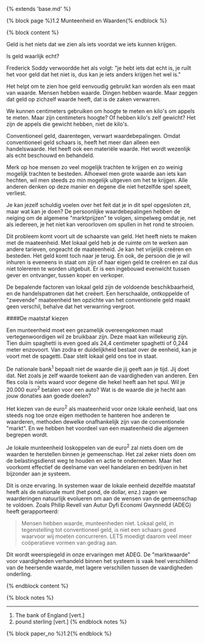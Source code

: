 {% extends 'base.md' %}

{% block page %}1.2 Munteenheid en Waarden{% endblock %}

{% block content %}

Geld is het niets dat we zien als iets voordat we iets kunnen krijgen.

Is geld waarlijk echt?

Frederick Soddy verwoordde het als volgt: "je hebt iets dat echt is, je ruilt het voor geld dat het niet is,
dus kan je iets anders krijgen het wel is."

Het helpt om te zien hoe geld eenvoudig gebruikt kan worden als een maat van waarde.
Mensen hebben waarde. Dingen hebben waarde. Maar zeggen dat geld op zichzelf waarde heeft, dat
is de zaken verwarren.

We kunnen centimeters gebruiken om hoogte te meten en kilo's om appels te meten.
Maar zijn centimeters hoogte? Of hebben kilo's zelf gewicht?
Het zijn de appels die gewicht hebben, niet de kilo's.

Conventioneel geld, daarentegen, verwart waardebepalingen.
Omdat conventioneel geld schaars is, heeft het meer dan alleen een
handelswaarde. Het heeft ook een materiële waarde. Het wordt wezenlijk als echt beschouwd en behandeld.

Merk op hoe mensen zo veel mogelijk trachten te krijgen en zo weinig mogelijk trachten te besteden.
Alhoewel men grote waarde aan iets kan hechten, wil men steeds zo min mogelijk uitgeven om het te krijgen.
Alle anderen denken op deze manier en degene die niet hetzelfde spel speelt, verliest.

Je kan jezelf schuldig voelen over het feit dat je in dit spel opgesloten zit, maar wat
kan je doen? De persoonlijke waardebepalingen hebben de neiging om de algemene "marktprijzen" te volgen,
simpelweg omdat je, net als iedereen, je het niet kan veroorloven om spullen in het rond te strooien.

Dit probleem komt voort uit de schaarste van geld. Het heeft niets te maken met de maateenheid.
Met lokaal geld heb je de ruimte om te werken aan andere tarieven, ongeacht de maateenheid.
Je kan het vrijelijk creëren en besteden. Het geld komt toch naar je terug.
En ook, de persoon die je wil inhuren is eveneens in staat om zijn of haar eigen geld te creëren en zal dus
niet tolereren te worden uitgebuit. Er is een ingebouwd evenwicht tussen gever en ontvanger, tussen koper en verkoper.

De bepalende factoren van lokaal geld zijn de voldoende beschikbaarheid, en
de handelspatronen dat het creëert.
Een herschaalde, ontkoppelde of "zwevende" maateenheid ten opzichte van het conventionele geld maakt geen verschil,
behalve dat het verwarring vergroot.

####De maatstaf kiezen

Een munteenheid moet een gezamelijk overeengekomen maat vertegenwoordigen wil ze bruikbaar zijn.
Deze maat kan willekeurig zijn. Tien duim spaghetti is even goed als 24,4 centimeter spaghetti
of 0,244 meter enzovoort. Van zodra er duidelijkheid bestaat over de eenheid, kan je voort met de spagetti.
Daar stelt lokaal geld ons toe in staat.

De nationale bank<sup>1</sup> bepaalt niet de waarde die jij geeft aan je tijd. Jij doet dat. Net zoals je zelf waarde
toekent aan de vaardigheden van anderen. Een fles cola is niets waard voor degene die hekel heeft aan het spul.
Wil je 20.000 euro<sup>2</sup> betalen voor een auto? Wat is de waarde die je hecht aan jouw donaties aan goede doelen?

Het kiezen van de euro<sup>2</sup> als maateenheid voor onze lokale eenheid, laat ons steeds nog toe onze eigen
methoden te hanteren hoe anderen te waarderen, methoden dewelke onafhankelijk zijn van de conventionele "markt".
En we hebben het voordeel van een maateenheid die algemeen begrepen wordt.

Je lokale munteenheid loskoppelen van de euro<sup>2</sup> zal niets doen om de waarden te herstellen binnen je gemeenschap.
Het zal zeker niets doen om de belastingsdienst weg te houden en actie te ondernemen.
Maar het voorkomt effectief de deelname van veel handelaren en bedrijven in het bijzonder aan je systeem.

Dit is onze ervaring. In systemen waar de lokale eenheid dezelfde maatstaf heeft als
de nationale munt (het pond, de dollar, enz.) zagen we waarderingen natuurlijk evolueren om aan de wensen van de
gemeenschap te voldoen.
Zoals Philip Revell van Autur Dyfi Economi Gwynnedd (ADEG) heeft gerapporteerd:

> Mensen hebben waarde, munteenheden niet. Lokaal geld, in tegenstelling tot conventioneel geld,
>is niet een schaars goed waarvoor wij moeten concurreren. LETS moedigt daarom veel meer coöperatieve vormen van
>gedrag aan.

Dit wordt weerspiegeld in onze ervaringen met ADEG. De "marktwaarde"
voor vaardigheden verhandeld binnen het systeem is vaak heel verschillend van
de heersende waarde, met lagere verschillen tussen de vaardigheden onderling.

{% endblock content %}

{% block notes %}

---

1. The bank of England [vert.]
2. pound sterling [vert.]
{% endblock notes %}


{% block paper_no %}1.2{% endblock %}




